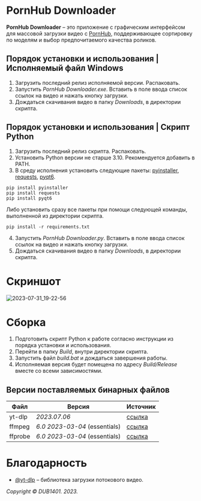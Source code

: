 # PornHub Downloader
**PornHub Downloader** – это приложение с графическим интерфейсом для массовой загрузки видео с [PornHub](https://www.pornhub.com/), поддерживающее сортировку по моделям и выбор предпочитаемого качества роликов.

## Порядок установки и использования | Исполняемый файл Windows
1. Загрузить последний релиз исполняемой версии. Распаковать.
2. Запустить _PornHub Downloader.exe_. Вставить в поле ввода список ссылок на видео и нажать кнопку загрузки.
3. Дождаться скачивания видео в  папку _Downloads_, в директории скрипта.

## Порядок установки и использования | Скрипт Python
1. Загрузить последний релиз скрипта. Распаковать.
2. Установить Python версии не старше 3.10. Рекомендуется добавить в PATH.
3. В среду исполнения установить следующие пакеты: [pyinstaller](https://github.com/pyinstaller/pyinstaller), [requests](https://github.com/psf/requests), [pyqt6](https://www.riverbankcomputing.com/software/pyqt/).
```
pip install pyinstaller
pip install requests
pip install pyqt6
```
Либо установить сразу все пакеты при помощи следующей команды, выполненной из директории скрипта.
```
pip install -r requirements.txt
```
4. Запустить _PornHub Downloader.py_. Вставить в поле ввода список ссылок на видео и нажать кнопку загрузки.
5. Дождаться скачивания видео в папку _Downloads_, в директории скрипта.

# Скриншот
![2023-07-31_19-22-56](https://github.com/DUB1401/PornHub-Downloader/assets/40277356/beec4c4e-ba0c-42d1-bff9-ce8fd7a7a3b4)

# Сборка
1. Подготовить скрипт Python к работе согласно инструкции из порядка установки и использования.
2. Перейти в папку _Build_, внутри директории скрипта.
3. Запустить файл _build.bat_ и дождаться завершения работы.
4. Исполняемая версия будет помещена по адресу _Build/Release_ вместе со всеми зависимостями.

## Версии поставляемых бинарных файлов
| Файл    | Версия                        | Источник                                                           |
|---------|-------------------------------|--------------------------------------------------------------------|
| yt-dlp  | _2023.07.06_                  | [ссылка](https://github.com/yt-dlp/yt-dlp/releases/tag/2023.07.06) |
| ffmpeg  | _6.0 2023-03-04_ (essentials) | [ссылка](https://github.com/GyanD/codexffmpeg/releases/tag/6.0)    |
| ffprobe | _6.0 2023-03-04_ (essentials) | [ссылка](https://github.com/GyanD/codexffmpeg/releases/tag/6.0)    |

# Благодарность
* [@yt-dlp](https://github.com/yt-dlp) – библиотека загрузки потокового видео.

_Copyright © DUB1401. 2023._